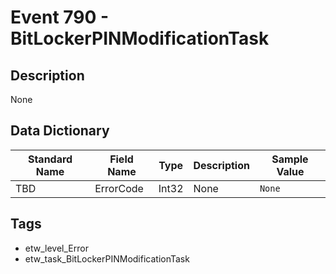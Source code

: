 # Event 790 - BitLockerPINModificationTask

## Description
None

## Data Dictionary
|Standard Name|Field Name|Type|Description|Sample Value|
|---|---|---|---|---|
|TBD|ErrorCode|Int32|None|`None`|

## Tags
* etw_level_Error
* etw_task_BitLockerPINModificationTask